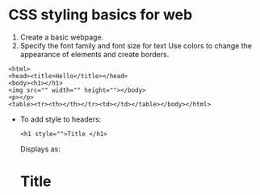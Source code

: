 # CSS styling basics for web

1. Create a basic webpage.
1. Specify the font family and font size for text
Use colors to change the appearance of elements and create borders.

```<!DOCTYPE html>
<html>
<head><title>Hello</title></head>
<body><h1></h1>
<img src="" width="" height=""></body>
<p></p>
<table><tr><th></th></tr><td></td></table></body></html>
```

* To add style to headers:

    ``<h1 style="">Title </h1>``

    Displays as:
      <h1 style="">Title </h1>
